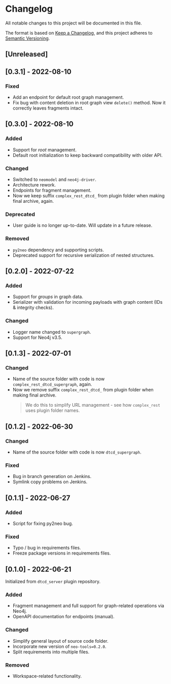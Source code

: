 # Changelog
All notable changes to this project will be documented in this file.

The format is based on [Keep a Changelog](https://keepachangelog.com/en/1.0.0/),
and this project adheres to [Semantic Versioning](https://semver.org/spec/v2.0.0.html).


## [Unreleased]

## [0.3.1] - 2022-08-10
### Fixed
- Add an endpoint for default root graph management.
- Fix bug with content deletion in root graph view `delete()` method. Now it correctly leaves fragments intact.

## [0.3.0] - 2022-08-10
### Added
- Support for *root* management.
- Default root initialization to keep backward compatibility with older API.

### Changed
- Switched to `neomodel` and `neo4j-driver`.
- Architecture rework.
- Endpoints for fragment management.
- Now we keep suffix `complex_rest_dtcd_` from plugin folder when making final archive, again.

### Deprecated
- User guide is no longer up-to-date. Will update in a future release.

### Removed
- `py2neo` dependency and supporting scripts.
- Deprecated support for recursive serialization of nested structures.

## [0.2.0] - 2022-07-22
### Added
- Support for *groups* in graph data.
- Serializer with validation for incoming payloads with graph content (IDs & integrity checks).

### Changed
- Logger name changed to `supergraph`.
- Support for Neo4j v3.5.

## [0.1.3] - 2022-07-01
### Changed
- Name of the source folder with code is now `complex_rest_dtcd_supergraph`, again.
- Now we remove suffix `complex_rest_dtcd_` from plugin folder when making final archive.
    > We do this to simplify URL management - see how `complex_rest` uses plugin folder names. 

## [0.1.2] - 2022-06-30
### Changed
- Name of the source folder with code is now `dtcd_supergraph`.

### Fixed
- Bug in branch generation on Jenkins.
- Symlink copy problems on Jenkins.

## [0.1.1] - 2022-06-27
### Added
- Script for fixing py2neo bug.

### Fixed
- Typo / bug in requirements files.
- Freeze package versions in requirements files.

## [0.1.0] - 2022-06-21
Initialized from `dtcd_server` plugin repository.

### Added
- Fragment management and full support for graph-related operations via Neo4j.
- OpenAPI documentation for endpoints (manual).

### Changed
- Simplify general layout of source code folder.
- Incorporate new version of `neo-tools=0.2.0`.
- Split requirements into multiple files.

### Removed
- Workspace-related functionality.